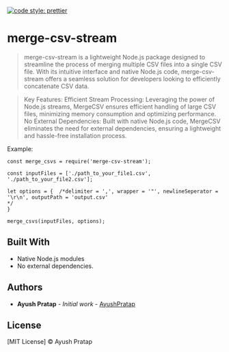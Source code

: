 [![code style: prettier](https://img.shields.io/badge/code_style-prettier-ff69b4.svg?style=flat-square)](https://github.com/prettier/prettier)

# merge-csv-stream

> merge-csv-stream is a lightweight Node.js package designed to streamline the process of merging multiple CSV files into a single CSV file. With its intuitive interface and native Node.js code, merge-csv-stream offers a seamless solution for developers looking to efficiently concatenate CSV data.

> Key Features: Efficient Stream Processing: Leveraging the power of Node.js streams, MergeCSV ensures efficient handling of large CSV files, minimizing memory consumption and optimizing performance. No External Dependencies: Built with native Node.js code, MergeCSV eliminates the need for external dependencies, ensuring a lightweight and hassle-free installation process.

Example:

```tsx
const merge_csvs = require('merge-csv-stream');

const inputFiles = ['./path_to_your_file1.csv', './path_to_your_file2.csv'];

let options = {  /*delimiter = ',', wrapper = '"', newlineSeperator = '\r\n', outputPath = 'output.csv'
*/
}

merge_csvs(inputFiles, options);

```

## Built With

* Native Node.js modules 
* No external dependencies.

## Authors

* **Ayush Pratap** - *Initial work* - [AyushPratap](https://github.com/ayushpratap2494)

## License

[MIT License] © Ayush Pratap